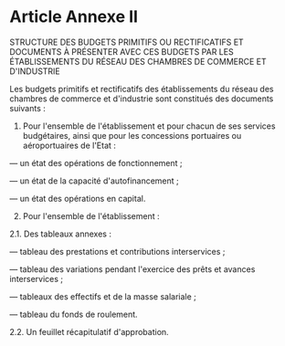 # Article Annexe II

STRUCTURE DES BUDGETS PRIMITIFS OU RECTIFICATIFS ET DOCUMENTS À PRÉSENTER AVEC CES BUDGETS PAR LES ÉTABLISSEMENTS DU RÉSEAU DES CHAMBRES DE COMMERCE ET D'INDUSTRIE

Les budgets primitifs et rectificatifs des établissements du réseau des chambres de commerce et d'industrie sont constitués des documents suivants :

1. Pour l'ensemble de l'établissement et pour chacun de ses services budgétaires, ainsi que pour les concessions portuaires ou aéroportuaires de l'Etat :

― un état des opérations de fonctionnement ;

― un état de la capacité d'autofinancement ;

― un état des opérations en capital.

2. Pour l'ensemble de l'établissement :

2.1. Des tableaux annexes :

― tableau des prestations et contributions interservices ;

― tableau des variations pendant l'exercice des prêts et avances interservices ;

― tableaux des effectifs et de la masse salariale ;

― tableau du fonds de roulement.

2.2. Un feuillet récapitulatif d'approbation.
